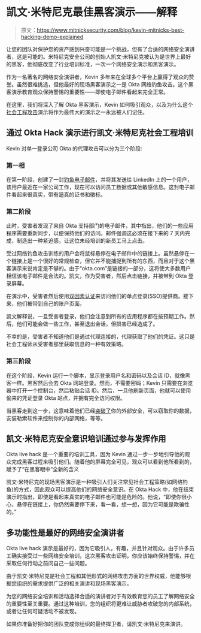 # 凯文·米特尼克最佳黑客演示——解释

> 原文：<https://www.mitnicksecurity.com/blog/kevin-mitnicks-best-hacking-demo-explained>

让您的团队对保护您的资产感到兴奋可能是一个挑战，但有了合适的网络安全演讲者，这是可能的。米特尼克安全公司的创始人凯文·米特尼克被认为是世界上最好的黑客，他彻底改变了行业培训标准，一次一个网络安全演示和黑客演示。

作为一名著名的网络安全演讲者，Kevin 多年来在全球多个平台上赢得了观众的赞誉。虽然很难挑选，但他最好的现场黑客演示之一是 Okta 网络钓鱼攻击。这个黑客演示教育观众保持警惕的重要性——即使电子邮件看起来完全正常。

在这里，我们将深入了解 Okta 黑客演示，Kevin 如何吸引观众，以及为什么这个[社会工程攻击](https://www.mitnicksecurity.com/blog/what-is-a-social-engineering-attack)演示将作为最伟大的演示之一永远被人们记住。

## 通过 Okta Hack 演示进行凯文·米特尼克社会工程培训

Kevin 对单一登录公司 Okta 的代理攻击可以分为三个阶段:

### 第一相

在第一阶段，创建了一封[钓鱼电子邮件](https://www.mitnicksecurity.com/in-the-news/how-to-protect-against-the-latest-creepy-phishing-attacks)，并将其发送给 LinkedIn 上的一个用户，该用户最近在一家公司工作，现在可以访问员工数据或其他敏感信息。这封电子邮件看起来很真实，带有逼真的证书和徽标。

### 第二阶段

此时，受害者发现了来自 Okta 支持部门的电子邮件，其中指出，他们的一些应用程序需要重新同步，以便保持他们的访问。邮件强调这必须在接下来的 7 天内完成，制造出一种紧迫感，让这位未经培训的新员工马上点击。

受过网络钓鱼攻击训练的用户会将鼠标悬停在电子邮件中的链接上。虽然悬停在一个链接上是一个很好的常规检查，但它并不能捕捉到所有的东西，而且对于这个黑客演示来说肯定是不够的。由于“okta.com”是链接的一部分，这将使大多数用户相信该电子邮件是合法的。凯文，作为受害者，然后点击链接，并被带到 Okta 登录屏幕。

在演示中，受害者然后使用[双因素认证](https://www.mitnicksecurity.com/in-the-news/phishing-attack-bypasses-two-factor-authentication)来访问他们的单点登录(SSO)提供商。接下来，他们被带到自己的账户页面。

凯文解释说，一旦受害者登录，他们会注意到所有的应用程序都在按预期工作。然后，他们可能会做一些工作，甚至退出会话，但损害已经造成了。

不幸的是，受害者不知道他们是通过代理连接的，代理获取了他们的凭证。这只是社会工程师从受害者那里获取信息的一种有效策略。

### 第三阶段

在这个阶段，Kevin 运行一个脚本，显示登录用户名和密码以及会话 ID，就像黑客一样。黑客然后会去 Okta 网站登录。然而，不需要密码；Kevin 只需要在浏览器中打开一个控制台，然后粘贴会话 ID。然后，一旦他刷新页面，他就可以使用偷来的凭证登录 Okta 站点，并拥有完全访问权限。

当黑客走到这一步，这意味着他们已经[突破了](https://www.mitnicksecurity.com/in-the-news/bracing-for-a-breach-understanding-cybersecurity)你的外部安全，可以窃取你的数据，安装勒索软件来控制你的内部网络，等等。

## 凯文·米特尼克安全意识培训通过参与发挥作用

Okta live hack 是一个重要的培训工具，因为 Kevin 通过一步一步地引导他的观众完成黑客过程来吸引他们。随着他的屏幕完全可见，观众可以看到他所看到的，赋予了“在黑客眼中”全新的含义

凯文·米特尼克的现场黑客演示是一种吸引人们关注常见社会工程策略(如网络钓鱼)的方式，因此观众可以提高他们的网络安全意识。在 Okta Hack 中，他在结束演示时指出，即使是看起来真实的电子邮件也可能是危险的。他说，“即使你很小心，悬停在链接上，你仍然需要停下来，看一看，想一想，因为它可能是欺骗性的。”

## 多功能性是最好的网络安全演讲者

Okta live hack 演示是最好的，因为它吸引人，有趣，并且针对观众。由于许多员工确实接受过一些网络安全培训，这次黑客攻击证明，你应该始终保持警惕，并在采取任何行动之前问自己一些问题。

由于凯文·米特尼克是社会工程和其他形式的网络攻击方面的世界权威，他能够根据您组织的需求提供广泛的相关演讲和现场黑客演示。

为您的网络安全培训和活动选择合适的演讲者对于有效教育您的员工了解网络安全的重要性至关重要。通过这种培训，您的组织将更难让威胁者攻破您的内部系统，或者让任何可疑活动不被发现。

如果你准备好把你的团队变成你组织的最终捍卫者，请凯文·米特尼克来演讲。